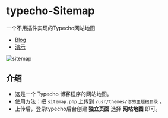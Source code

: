 <!--
 * @Author       : gxggxl
 * @Date         : 2020-03-12 10:01:20
 * @LastEditTime : 2020-04-21 00:04:00
 * @FilePath     : /typecho-sitemap/README.md
 -->
# typecho-Sitemap

一个不用插件实现的Typecho网站地图

- [Blog](https://gxusb.com)
- [演示](https://gxusb.com/sitemap.html)

![sitemap](https://cdn.jsdelivr.net/gh/gxggxl/oss@master/uPic/WtbYRt.png)

## 介绍

 - 这是一个 Typecho 博客程序的网站地图。
 - 使用方法：把 `sitemap.php` 上传到 `/usr/themes/你的主题根目录` 。
 - 上传后，登录typecho后台创建 **独立页面** 选择 **网站地图** 即可。
